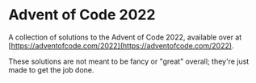 # Advent of Code 2022
A collection of solutions to the Advent of Code 2022, available over at [https://adventofcode.com/2022](https://adventofcode.com/2022).

These solutions are not meant to be fancy or "great" overall; they're just made to get the job done.